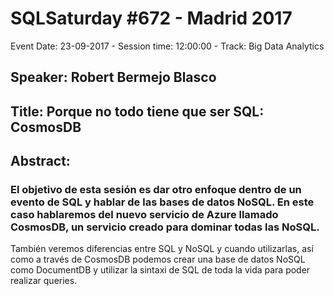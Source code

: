 # SQLSaturday #672 - Madrid 2017
Event Date: 23-09-2017 - Session time: 12:00:00 - Track: Big Data  Analytics
## Speaker: Robert Bermejo Blasco
## Title: Porque no todo tiene que ser SQL: CosmosDB
## Abstract:
### El objetivo de esta sesión es dar otro enfoque dentro de un evento de SQL y hablar de las bases de datos NoSQL. En este caso hablaremos del nuevo servicio de Azure llamado CosmosDB, un servicio creado para dominar todas las NoSQL.
También veremos diferencias entre SQL y NoSQL y cuando utilizarlas,  así como a través de CosmosDB podemos crear una base de datos NoSQL como DocumentDB y utilizar la sintaxi de SQL de toda la vida para poder realizar queries.
